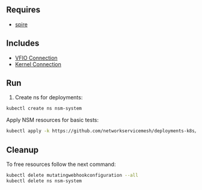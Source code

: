 ## Requires

- [spire](../spire)

## Includes

- [VFIO Connection](../use-cases/Vfio2Noop)
- [Kernel Connection](../use-cases/SriovKernel2Noop)

## Run

1. Create ns for deployments:
```bash
kubectl create ns nsm-system
```

Apply NSM resources for basic tests:
```bash
kubectl apply -k https://github.com/networkservicemesh/deployments-k8s/examples/sriov?ref=89b39a74c0fb90e48b7565d71dfec7b0684f5ad8
```

## Cleanup

To free resources follow the next command:
```bash
kubectl delete mutatingwebhookconfiguration --all
kubectl delete ns nsm-system
```
